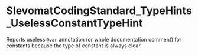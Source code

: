# SlevomatCodingStandard_TypeHints_UselessConstantTypeHint

Reports useless `@var` annotation (or whole documentation comment) for constants because the type of constant is always clear.
